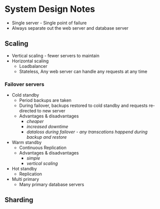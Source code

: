 # System Design Notes

- Single server - Single point of failure
- Always separate out the web server and database server

## Scaling
- Vertical scaling - fewer servers to maintain
- Horizontal scaling
    - Loadbalancer
    - Stateless, Any web server can handle any requests at any time
### Failover servers
- Cold standby 
    - Period backups are taken 
    - During failover, backups restored to cold standby and requests re-directed to new server
    - Advantages & disadvantages
        - *cheaper*
        - *increased downtime*
        - *dataloss during failover - any transcations happend during backup and restore*
- Warm standby
    - Continuous Replication
    - Advantages & disadvantages
        - *simple*
        - *vertical scaling*
- Hot standby
    - Replication 
- Multi primary
    - Many primary database servers

## Sharding

